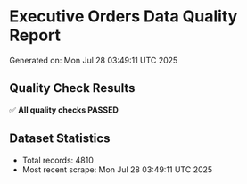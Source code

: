 # Executive Orders Data Quality Report
Generated on: Mon Jul 28 03:49:11 UTC 2025

## Quality Check Results
✅ **All quality checks PASSED**

## Dataset Statistics
- Total records: 4810
- Most recent scrape: Mon Jul 28 03:49:11 UTC 2025
